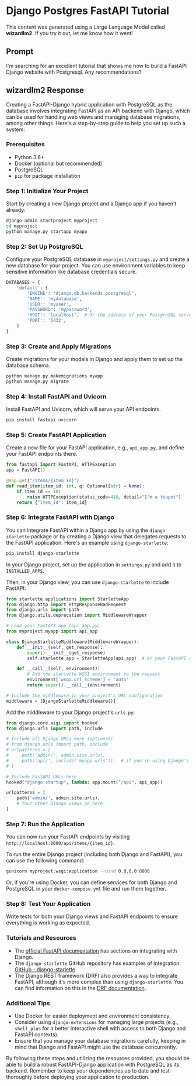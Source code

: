 # Django Postgres FastAPI Tutorial

This content was generated using a Large Language Model called **wizardlm2**. If you try it out, let me know how it went!

## Prompt

I'm searching for an excellent tutorial that shows me how to build a FastAPI Django website with Postgresql. Any recommendations?

## wizardlm2 Response

Creating a FastAPI-Django hybrid application with PostgreSQL as the database involves integrating FastAPI as an API backend with Django, which can be used for handling web views and managing database migrations, among other things. Here's a step-by-step guide to help you set up such a system:

### Prerequisites

- Python 3.6+
- Docker (optional but recommended)
- PostgreSQL
- `pip` for package installation

### Step 1: Initialize Your Project

Start by creating a new Django project and a Django app if you haven't already:

```bash
django-admin startproject myproject
cd myproject
python manage.py startapp myapp
```

### Step 2: Set Up PostgreSQL

Configure your PostgreSQL database in `myproject/settings.py` and create a new database for your project. You can use environment variables to keep 
sensitive information like database credentials secure.

```python
DATABASES = {
    'default': {
        'ENGINE': 'django.db.backends.postgresql',
        'NAME': 'mydatabase',
        'USER': 'myuser',
        'PASSWORD': 'mypassword',
        'HOST': 'localhost',  # Or the address of your PostgreSQL server
        'PORT': '5432',
    }
}
```

### Step 3: Create and Apply Migrations

Create migrations for your models in Django and apply them to set up the database schema.

```bash
python manage.py makemigrations myapp
python manage.py migrate
```

### Step 4: Install FastAPI and Uvicorn

Install FastAPI and Uvicorn, which will serve your API endpoints.

```bash
pip install fastapi uvicorn
```

### Step 5: Create FastAPI Application

Create a new file for your FastAPI application, e.g., `api_app.py`, and define your FastAPI endpoints there.

```python
from fastapi import FastAPI, HTTPException
app = FastAPI()

@app.get("/items/{item_id}")
def read_item(item_id: int, q: Optional[str] = None):
    if item_id == 10:
        raise HTTPException(status_code=418, detail="I'm a teapot")
    return {"item_id": item_id}
```

### Step 6: Integrate FastAPI with Django

You can integrate FastAPI within a Django app by using the `django-starlette` package or by creating a Django view that delegates requests to the 
FastAPI application. Here's an example using `django-starlette`:

```bash
pip install django-starlette
```

In your Django project, set up the application in `settings.py` and add it to `INSTALLED_APPS`.

Then, in your Django view, you can use `django-starlette` to include FastAPI:

```python
from starlette.applications import StarletteApp
from django.http import HttpResponseBadRequest
from django.urls import path
from django.utils.deprecation import MiddlewareWrapper

# Load your FastAPI app (api_app.py)
from myproject.myapp import api_app

class DjangoStarletteMiddleware(MiddlewareWrapper):
    def __init__(self, get_response):
        super().__init__(get_response)
        self.starlette_app = StarletteApp(api_app)  # or your FastAPI app

    def __call__(self, environment):
        # Add the starlette WSGI environment to the request
        environment['wsgi.url_scheme'] = 'auto'
        return super().__call__(environment)

# Include the middleware in your project's URL configuration
middleware = [DjangoStarletteMiddleware()]
```

Add the middleware to your Django project's `urls.py`:

```python
from django.core.asgi import hooked
from django.urls import path, include

# Include all Django URLs here (optional)
# from django.urls import path, include
# urlpatterns = [
#     path('admin/', admin.site.urls),
#     path('api/', include('myapp.urls')),  # if you're using Django's `include` for API endpoints
# ]

# Include FastAPI URLs here
hooked("django:startup", lambda: app.mount("/api", api_app))

urlpatterns = [
    path('admin/', admin.site.urls),
    # Your other Django views go here
]
```

### Step 7: Run the Application

You can now run your FastAPI endpoints by visiting `http://localhost:8000/api/items/{item_id}`.

To run the entire Django project (including both Django and FastAPI), you can use the following command:

```bash
gunicorn myproject.wsgi:application --bind 0.0.0.0:8000
```

Or, if you're using Docker, you can define services for both Django and PostgreSQL in your `docker-compose.yml` file and run them together.

### Step 8: Test Your Application

Write tests for both your Django views and FastAPI endpoints to ensure everything is working as expected.

### Tutorials and Resources

- The [official FastAPI documentation](https://fastapi.tiangolo.com/advanced-use-cases/) has sections on integrating with Django.
- The `django-starlette` GitHub repository has examples of integration: [GitHub - 
django-starlette](https://github.com/encode/django-rest-framework#integration-with-fastapi).
- The Django REST framework (DRF) also provides a way to integrate FastAPI, although it's more complex than using `django-starlette`. You can find 
information on this in the [DRF documentation](https://www.django-rest-framework.org/).

### Additional Tips

- Use Docker for easier deployment and environment consistency.
- Consider using `django-extensions` for managing large projects (e.g., `shell_plus` for a better interactive shell with access to both Django and 
FastAPI contexts).
- Ensure that you manage your database migrations carefully, keeping in mind that Django and FastAPI might use the database concurrently.

By following these steps and utilizing the resources provided, you should be able to build a robust FastAPI-Django application with PostgreSQL as its 
backend. Remember to keep your dependencies up to date and test thoroughly before deploying your application to production.
